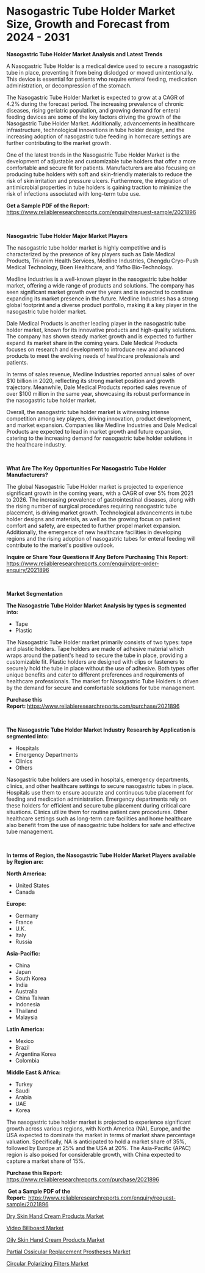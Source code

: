 <p><h1>Nasogastric Tube Holder Market Size, Growth and Forecast from 2024 - 2031</h1></p><p><strong>Nasogastric Tube Holder Market Analysis and Latest Trends</strong></p>
<p><p>A Nasogastric Tube Holder is a medical device used to secure a nasogastric tube in place, preventing it from being dislodged or moved unintentionally. This device is essential for patients who require enteral feeding, medication administration, or decompression of the stomach.</p><p>The Nasogastric Tube Holder Market is expected to grow at a CAGR of 4.2% during the forecast period. The increasing prevalence of chronic diseases, rising geriatric population, and growing demand for enteral feeding devices are some of the key factors driving the growth of the Nasogastric Tube Holder Market. Additionally, advancements in healthcare infrastructure, technological innovations in tube holder design, and the increasing adoption of nasogastric tube feeding in homecare settings are further contributing to the market growth.</p><p>One of the latest trends in the Nasogastric Tube Holder Market is the development of adjustable and customizable tube holders that offer a more comfortable and secure fit for patients. Manufacturers are also focusing on producing tube holders with soft and skin-friendly materials to reduce the risk of skin irritation and pressure ulcers. Furthermore, the integration of antimicrobial properties in tube holders is gaining traction to minimize the risk of infections associated with long-term tube use.</p></p>
<p><strong>Get a Sample PDF of the Report:&nbsp;</strong> <a href="https://www.reliableresearchreports.com/enquiry/request-sample/2021896">https://www.reliableresearchreports.com/enquiry/request-sample/2021896</a></p>
<p>&nbsp;</p>
<p><strong>Nasogastric Tube Holder Major Market Players</strong></p>
<p><p>The nasogastric tube holder market is highly competitive and is characterized by the presence of key players such as Dale Medical Products, Tri-anim Health Services, Medline Industries, Chengdu Cryo-Push Medical Technology, Boen Healthcare, and Yafho Bio-Technology.</p><p>Medline Industries is a well-known player in the nasogastric tube holder market, offering a wide range of products and solutions. The company has seen significant market growth over the years and is expected to continue expanding its market presence in the future. Medline Industries has a strong global footprint and a diverse product portfolio, making it a key player in the nasogastric tube holder market.</p><p>Dale Medical Products is another leading player in the nasogastric tube holder market, known for its innovative products and high-quality solutions. The company has shown steady market growth and is expected to further expand its market share in the coming years. Dale Medical Products focuses on research and development to introduce new and advanced products to meet the evolving needs of healthcare professionals and patients.</p><p>In terms of sales revenue, Medline Industries reported annual sales of over $10 billion in 2020, reflecting its strong market position and growth trajectory. Meanwhile, Dale Medical Products reported sales revenue of over $100 million in the same year, showcasing its robust performance in the nasogastric tube holder market.</p><p>Overall, the nasogastric tube holder market is witnessing intense competition among key players, driving innovation, product development, and market expansion. Companies like Medline Industries and Dale Medical Products are expected to lead in market growth and future expansion, catering to the increasing demand for nasogastric tube holder solutions in the healthcare industry.</p></p>
<p>&nbsp;</p>
<p><strong>What Are The Key Opportunities For Nasogastric Tube Holder Manufacturers?</strong></p>
<p><p>The global Nasogastric Tube Holder market is projected to experience significant growth in the coming years, with a CAGR of over 5% from 2021 to 2026. The increasing prevalence of gastrointestinal diseases, along with the rising number of surgical procedures requiring nasogastric tube placement, is driving market growth. Technological advancements in tube holder designs and materials, as well as the growing focus on patient comfort and safety, are expected to further propel market expansion. Additionally, the emergence of new healthcare facilities in developing regions and the rising adoption of nasogastric tubes for enteral feeding will contribute to the market's positive outlook.</p></p>
<p><strong>Inquire or Share Your Questions If Any Before Purchasing This Report:</strong> <a href="https://www.reliableresearchreports.com/enquiry/pre-order-enquiry/2021896">https://www.reliableresearchreports.com/enquiry/pre-order-enquiry/2021896</a></p>
<p>&nbsp;</p>
<p><strong>Market Segmentation</strong></p>
<p><strong>The Nasogastric Tube Holder Market Analysis by types is segmented into:</strong></p>
<p><ul><li>Tape</li><li>Plastic</li></ul></p>
<p><p>The Nasogastric Tube Holder market primarily consists of two types: tape and plastic holders. Tape holders are made of adhesive material which wraps around the patient's head to secure the tube in place, providing a customizable fit. Plastic holders are designed with clips or fasteners to securely hold the tube in place without the use of adhesive. Both types offer unique benefits and cater to different preferences and requirements of healthcare professionals. The market for Nasogastric Tube Holders is driven by the demand for secure and comfortable solutions for tube management.</p></p>
<p><strong>Purchase this Report:&nbsp;</strong><a href="https://www.reliableresearchreports.com/purchase/2021896">https://www.reliableresearchreports.com/purchase/2021896</a></p>
<p>&nbsp;</p>
<p><strong>The Nasogastric Tube Holder Market Industry Research by Application is segmented into:</strong></p>
<p><ul><li>Hospitals</li><li>Emergency Departments</li><li>Clinics</li><li>Others</li></ul></p>
<p><p>Nasogastric tube holders are used in hospitals, emergency departments, clinics, and other healthcare settings to secure nasogastric tubes in place. Hospitals use them to ensure accurate and continuous tube placement for feeding and medication administration. Emergency departments rely on these holders for efficient and secure tube placement during critical care situations. Clinics utilize them for routine patient care procedures. Other healthcare settings such as long-term care facilities and home healthcare also benefit from the use of nasogastric tube holders for safe and effective tube management.</p></p>
<p>&nbsp;</p>
<p><strong>In terms of Region, the Nasogastric Tube Holder Market Players available by Region are:</strong></p>
<p>
    <p> <strong> North America: </strong>
        <ul>
            <li>United States</li>
            <li>Canada</li>
        </ul>
        </p> 
    <p> <strong> Europe: </strong>
        <ul>
            <li>Germany</li>
            <li>France</li>
            <li>U.K.</li>
            <li>Italy</li>
            <li>Russia</li>
        </ul>
        </p> 
    <p> <strong> Asia-Pacific: </strong>
        <ul>
            <li>China</li>
            <li>Japan</li>
            <li>South Korea</li>
            <li>India</li>
            <li>Australia</li>
            <li>China Taiwan</li>
            <li>Indonesia</li>
            <li>Thailand</li>
            <li>Malaysia</li>
        </ul>
        </p> 
    <p> <strong> Latin America: </strong>
        <ul>
            <li>Mexico</li>
            <li>Brazil</li>
            <li>Argentina Korea</li>
            <li>Colombia</li>
        </ul>
        </p> 
    <p> <strong> Middle East & Africa: </strong>
        <ul>
            <li>Turkey</li>
            <li>Saudi</li>
            <li>Arabia</li>
            <li>UAE</li>
            <li>Korea</li>
        </ul>
    </p>
    </p>
<p><p>The nasogastric tube holder market is projected to experience significant growth across various regions, with North America (NA), Europe, and the USA expected to dominate the market in terms of market share percentage valuation. Specifically, NA is anticipated to hold a market share of 35%, followed by Europe at 25% and the USA at 20%. The Asia-Pacific (APAC) region is also poised for considerable growth, with China expected to capture a market share of 15%.</p></p>
<p><strong>Purchase this Report: </strong><a href="https://www.reliableresearchreports.com/purchase/2021896">https://www.reliableresearchreports.com/purchase/2021896</a></p>
<p>&nbsp;<strong>Get a Sample PDF of the Report:&nbsp;&nbsp;</strong><a href="https://www.reliableresearchreports.com/enquiry/request-sample/2021896">https://www.reliableresearchreports.com/enquiry/request-sample/2021896</a></p>
<p><strong></strong></p>
<p><p><a href="https://frill-swim-3cd.notion.site/Dry-Skin-Hand-Cream-Products-Market-Size-and-Growth-Market-Segmentation-Regional-and-Country-Break-b7963b5208764e52861a7ac139c11087">Dry Skin Hand Cream Products Market</a></p><p><a href="https://view.publitas.com/reportprime-1/video-billboard-market-research-report-unlocks-analysis-on-the-market-financial-status-market-size-and-market-revenue-upto-2031/">Video Billboard Market</a></p><p><a href="https://cautious-neon-760.notion.site/Oily-Skin-Hand-Cream-Products-Market-Dynamics-2024-2031-Also-about-Its-Market-Trends-Projections--51e177ec22d14c5f9a0df15b3fcfac65">Oily Skin Hand Cream Products Market</a></p><p><a href="https://github.com/singletonthaxterkelliehr2df/Market-Research-Report-List-1/blob/main/partial-ossicular-replacement-prostheses-market.md">Partial Ossicular Replacement Prostheses Market</a></p><p><a href="https://view.publitas.com/reportprime-1/circular-polarizing-filters-market-size-share-trends-analysis-report-by-material-by-type-by-end-user-by-region-and-segment-forecasts-2024-2031/">Circular Polarizing Filters Market</a></p></p>